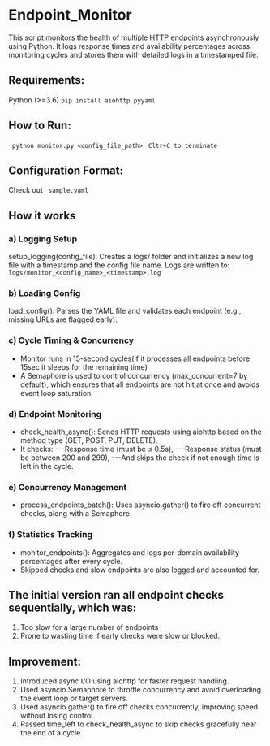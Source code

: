 # Endpoint_Monitor
This script monitors the health of multiple HTTP endpoints asynchronously using Python. It logs response times and availability percentages across monitoring cycles and stores them with detailed logs in a timestamped file.

## Requirements:
Python (>=3.6)
``` pip install aiohttp pyyaml ```

## How to Run:
``` python monitor.py <config_file_path>```
``` Cltr+C to terminate```

## Configuration Format:
Check out ``` sample.yaml```

## How it works
### a) Logging Setup
setup_logging(config_file): Creates a logs/ folder and initializes a new log file with a timestamp and the config file name.
Logs are written to: ``` logs/monitor_<config_name>_<timestamp>.log```

### b) Loading Config
load_config(): Parses the YAML file and validates each endpoint (e.g., missing URLs are flagged early).

### c) Cycle Timing & Concurrency
- Monitor runs in 15-second cycles(If it processes all endpoints before 15sec it sleeps for the remaining time)
- A Semaphore is used to control concurrency (max_concurrent=7 by default), which ensures that all endpoints are not hit at once and avoids event loop saturation.

### d) Endpoint Monitoring
- check_health_async(): Sends HTTP requests using aiohttp based on the method type (GET, POST, PUT, DELETE).
- It checks:
---Response time (must be ≤ 0.5s),
---Response status (must be between 200 and 299),
---And skips the check if not enough time is left in the cycle.

### e) Concurrency Management
- process_endpoints_batch(): Uses asyncio.gather() to fire off concurrent checks, along with a Semaphore.

### f) Statistics Tracking
- monitor_endpoints(): Aggregates and logs per-domain availability percentages after every cycle.
- Skipped checks and slow endpoints are also logged and accounted for.

## The initial version ran all endpoint checks sequentially, which was:
1) Too slow for a large number of endpoints
2) Prone to wasting time if early checks were slow or blocked.

## Improvement:
1) Introduced async I/O using aiohttp for faster request handling.
2) Used asyncio.Semaphore to throttle concurrency and avoid overloading the event loop or target servers.
3) Used asyncio.gather() to fire off checks concurrently, improving speed without losing control.
4) Passed time_left to check_health_async to skip checks gracefully near the end of a cycle.

